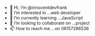 - 👋 Hi, I’m @innocentdevfrank
- 👀 I’m interested in ...web developer
- 🌱 I’m currently learning ...JavaScript
- 💞️ I’m looking to collaborate on ...project
- 📫 How to reach me ...on 08157286536

<!---
innocentdevfrank/innocentdevfrank is a ✨ special ✨ repository because its `README.md` (this file) appears on your GitHub profile.
You can click the Preview link to take a look at your changes.
--->
